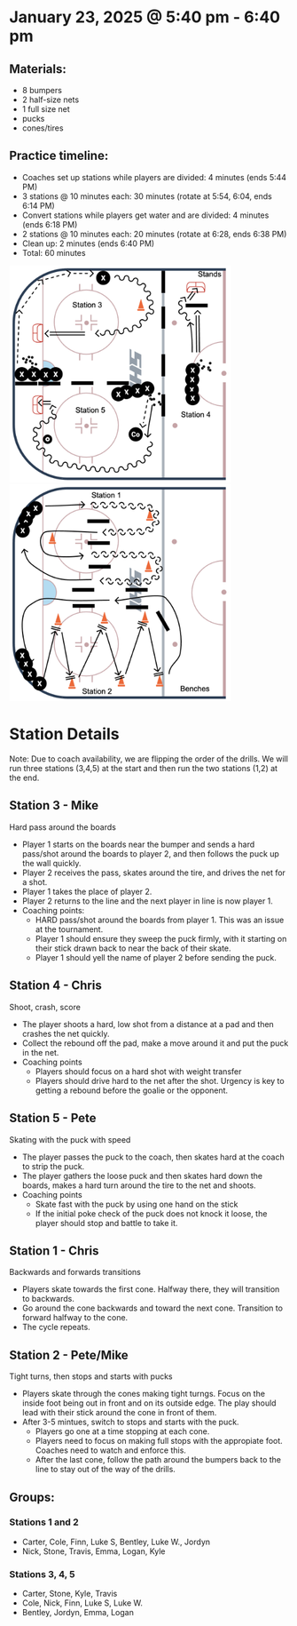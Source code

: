 # January 23, 2025 @ 5:40 pm - 6:40 pm

## Materials:
- 8 bumpers
- 2 half-size nets
- 1 full size net
- pucks
- cones/tires

## Practice timeline:
- Coaches set up stations while players are divided: 4 minutes (ends 5:44 PM)
- 3 stations @ 10 minutes each: 30 minutes (rotate at 5:54, 6:04, ends 6:14 PM)
- Convert stations while players get water and are divided: 4 minutes (ends 6:18 PM)
- 2 stations @ 10 minutes each: 20 minutes (rotate at 6:28, ends 6:38 PM)
- Clean up: 2 minutes (ends 6:40 PM)
- Total: 60 minutes

<img src="https://github.com/salter14/hockey/blob/main/drill_diagrams/Practice_layout_20250123_pt2.png" alt="alt" width="400px"> <img src="https://github.com/salter14/hockey/blob/main/drill_diagrams/Practice_layout_20250121_pt1.png" alt="alt" width="400px">

# Station Details
Note: Due to coach availability, we are flipping the order of the drills. We will run three stations (3,4,5) at the start and then run the two stations (1,2) at the end. 

## Station 3 - Mike
Hard pass around the boards
- Player 1 starts on the boards near the bumper and sends a hard pass/shot around the boards to player 2, and then follows the puck up the wall quickly.
- Player 2 receives the pass, skates around the tire, and drives the net for a shot.
- Player 1 takes the place of player 2.
- Player 2 returns to the line and the next player in line is now player 1.
- Coaching points:
  - HARD pass/shot around the boards from player 1. This was an issue at the tournament.
  - Player 1 should ensure they sweep the puck firmly, with it starting on their stick drawn back to near the back of their skate.
  - Player 1 should yell the name of player 2 before sending the puck.

## Station 4 - Chris
Shoot, crash, score
- The player shoots a hard, low shot from a distance at a pad and then crashes the net quickly.
- Collect the rebound off the pad, make a move around it and put the puck in the net.
- Coaching points
    - Players should focus on a hard shot with weight transfer
    - Players should drive hard to the net after the shot. Urgency is key to getting a rebound before the goalie or the opponent.


## Station 5 - Pete
Skating with the puck with speed
- The player passes the puck to the coach, then skates hard at the coach to strip the puck.
- The player gathers the loose puck and then skates hard down the boards, makes a hard turn around the tire to the net and shoots.
- Coaching points
  - Skate fast with the puck by using one hand on the stick
  - If the initial poke check of the puck does not knock it loose, the player should stop and battle to take it.


## Station 1 - Chris
Backwards and forwards transitions
- Players skate towards the first cone. Halfway there, they will transition to backwards.
- Go around the cone backwards and toward the next cone. Transition to forward halfway to the cone.
- The cycle repeats.

## Station 2 - Pete/Mike
Tight turns, then stops and starts with pucks
- Players skate through the cones making tight turngs. Focus on the inside foot being out in front and on its outside edge. The play should lead with their stick around the cone in front of them.
- After 3-5 mintues, switch to stops and starts with the puck.
  - Players go one at a time stopping at each cone.
  - Players need to focus on making full stops with the appropiate foot. Coaches need to watch and enforce this.
  - After the last cone, follow the path around the bumpers back to the line to stay out of the way of the drills.


## Groups:
### Stations 1 and 2
- Carter, Cole, Finn, Luke S, Bentley, Luke W., Jordyn
- Nick, Stone, Travis, Emma, Logan, Kyle

### Stations 3, 4, 5
- Carter, Stone, Kyle, Travis
- Cole, Nick, Finn, Luke S, Luke W.
- Bentley, Jordyn, Emma, Logan

